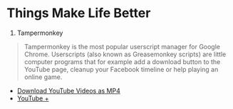 # Things Make Life Better

1. Tampermonkey

  > Tampermonkey is the most popular userscript manager for Google Chrome. Userscripts (also known as Greasemonkey scripts) are little computer programs that for example add a download button to the YouTube page, cleanup your Facebook timeline or help playing an online game.

  - [Download YouTube Videos as MP4](https://greasyfork.org/zh-CN/scripts/1317-download-youtube-videos-as-mp4)
  - [YouTube +](https://greasyfork.org/zh-CN/scripts/9932-youtube)
